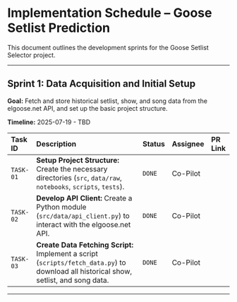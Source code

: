 <!-- markdownlint-disable MD013 MD033 MD055 MD056 -->
# Implementation Schedule – Goose Setlist Prediction

This document outlines the development sprints for the Goose Setlist Selector project.

---

## Sprint 1: Data Acquisition and Initial Setup

**Goal:** Fetch and store historical setlist, show, and song data from the elgoose.net API, and set up the basic project structure.

**Timeline:** 2025-07-19 - TBD

| Task ID  | Description                                                                                                                              | Status      | Assignee | PR Link |
| :------- | :--------------------------------------------------------------------------------------------------------------------------------------- | :---------- | :------- | :------ |
| `TASK-01` | **Setup Project Structure:** Create the necessary directories (`src`, `data/raw`, `notebooks`, `scripts`, `tests`).                         | `DONE`      | Co-Pilot |         |
| `TASK-02` | **Develop API Client:** Create a Python module (`src/data/api_client.py`) to interact with the elgoose.net API.                           | `DONE`      | Co-Pilot |         |
| `TASK-03` | **Create Data Fetching Script:** Implement a script (`scripts/fetch_data.py`) to download all historical show, setlist, and song data.      | `DONE`      | Co-Pilot |         |

---
